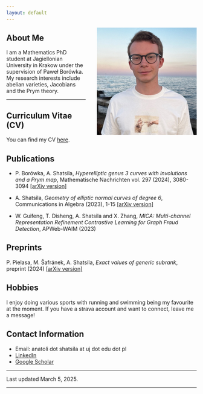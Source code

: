 ```yaml
---
layout: default
---
```



<img src="profile_photo.jpg" alt="Your Photo" style="float: right; margin-left: 30px;" width="264" height="284">

## About Me

I am a Mathematics PhD student at Jagiellonian University in Krakow under the supervision of Paweł Borówka. My research interests include abelian varieties, Jacobians and the Prym theory.

---

## Curriculum Vitae (CV)

You can find my CV [here](cv.pdf).

## Publications

- P. Borówka, A. Shatsila, *Hyperelliptic genus 3 curves with involutions and a Prym map*, Mathematische Nachrichten vol. 297 (2024), 3080-3094 [[arXiv version]](https://arxiv.org/abs/2308.07038)

- A. Shatsila, *Geometry of elliptic normal curves of degree 6*, Communications in Algebra (2023), 1-15 [[arXiv version]](https://arxiv.org/abs/2203.11672)

- W. Guifeng, T. Disheng, A. Shatsila and X. Zhang, *MICA: Multi-channel Representation Refinement Contrastive Learning for Graph Fraud Detection*, APWeb-WAIM (2023)

## Preprints

P. Pielasa, M. Šafránek, A. Shatsila, *Exact values of generic subrank*, preprint (2024) [[arXiv version]](https://arxiv.org/abs/2408.07550)

## Hobbies

I enjoy doing various sports with running and swimming being my favourite at the moment. If you have a strava account and want to connect, leave me a message! 

## Contact Information

- Email: anatoli dot shatsila at uj dot edu dot pl
- [LinkedIn](https://www.linkedin.com/in/anatoli-shatsila-392b5b206/)
- [Google Scholar](https://scholar.google.com/citations?user=Ka-_WPcAAAAJ&hl=en)

---

Last updated March 5, 2025.

---
